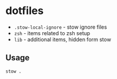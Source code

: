 # dotfiles

- `.stow-local-ignore` - stow ignore files
- `zsh` - items related to zsh setup
- `lib` - additional items, hidden form stow

## Usage

```sh
stow .
```
